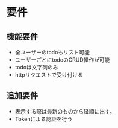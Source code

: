 # 要件

## 機能要件
- 全ユーザーのtodoもリスト可能
- ユーザーごとにtodoのCRUD操作が可能
- todoは文字列のみ
- httpリクエストで受け付ける

## 追加要件
- 表示する際は最新のものから降順に出す。
- Tokenによる認証を行う